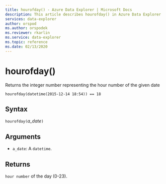 ```yaml
---
title: hourofday() - Azure Data Explorer | Microsoft Docs
description: This article describes hourofday() in Azure Data Explorer.
services: data-explorer
author: orspod
ms.author: orspodek
ms.reviewer: rkarlin
ms.service: data-explorer
ms.topic: reference
ms.date: 02/13/2020
---
```

# hourofday()

Returns the integer number representing the hour number of the given date

```kusto
hourofday(datetime(2015-12-14 18:54)) == 18
```

## Syntax

`hourofday(`*a_date*`)`

## Arguments

* `a_date`: A `datetime`.

## Returns

`hour number` of the day (0-23).